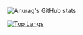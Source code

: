 ![Anurag's GitHub stats](https://github-readme-stats.vercel.app/api?username=anuraghazra&show_icons=true&theme=radical&card_width=200)

[![Top Langs](https://github-readme-stats.vercel.app/api/top-langs/?username=henriquegarcia-web&layout=compact&card_width=200)](https://github.com/anuraghazra/github-readme-stats)
